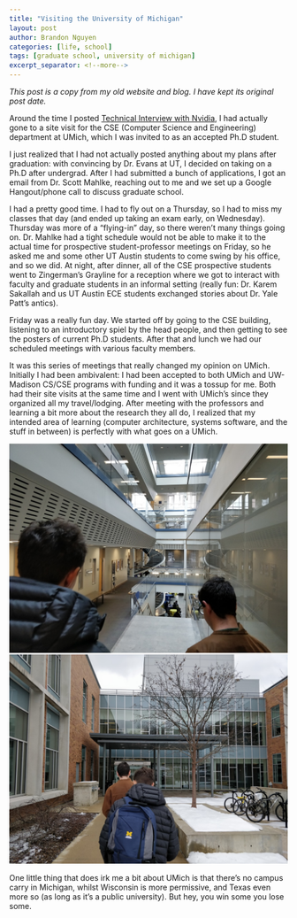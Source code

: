 ```yaml
---
title: "Visiting the University of Michigan"
layout: post
author: Brandon Nguyen
categories: [life, school]
tags: [graduate school, university of michigan]
excerpt_separator: <!--more-->
---
```


*This post is a copy from my old website and blog. I have kept its original post date.*

Around the time I posted [Technical Interview with Nvidia](/blog/life/work/2018/03/09/nvidia_interview),
I had actually gone to a site visit for the CSE (Computer Science and Engineering) department at UMich,
which I was invited to as an accepted Ph.D student.

<!--more-->

I just realized that I had not actually posted anything about my plans after graduation:
with convincing by Dr. Evans at UT, I decided on taking on a Ph.D after undergrad.
After I had submitted a bunch of applications, I got an email from Dr. Scott Mahlke,
reaching out to me and we set up a Google Hangout/phone call to discuss graduate school.

I had a pretty good time. I had to fly out on a Thursday, so I had to miss my classes that day
(and ended up taking an exam early, on Wednesday).
Thursday was more of a “flying-in” day, so there weren’t many things going on.
Dr. Mahlke had a tight schedule would not be able to make it to the actual time for prospective
student-professor meetings on Friday, so he asked me and some other UT Austin students to come
swing by his office, and so we did.
At night, after dinner, all of the CSE prospective students went to Zingerman’s Grayline for a
reception where we got to interact with faculty and graduate students in an informal setting
(really fun: Dr. Karem Sakallah and us UT Austin ECE students exchanged stories about Dr. Yale Patt’s antics).

Friday was a really fun day. We started off by going to the CSE building,
listening to an introductory spiel by the head people, and then getting to see the posters
of current Ph.D students. After that and lunch we had our scheduled meetings with various faculty members.

It was this series of meetings that really changed my opinion on UMich.
Initially I had been ambivalent: I had been accepted to both UMich and UW-Madison CS/CSE programs
with funding and it was a tossup for me. Both had their site visits at the same time and I went with
UMich’s since they organized all my travel/lodging.
After meeting with the professors and learning a bit more about the research they all do,
I realized that my intended area of learning (computer architecture, systems software, and
the stuff in between) is perfectly with what goes on a UMich.

<img class="post-img" src="/assets/img/blog/life/school/2019-06-12-michigan1-25p.jpg"/>


<img class="post-img" src="/assets/img/blog/life/school/2019-06-12-michigan2-25p.jpg"/>

One little thing that does irk me a bit about UMich is that there’s no campus carry in Michigan,
whilst Wisconsin is more permissive, and Texas even more so (as long as it’s a public university).
But hey, you win some you lose some.
